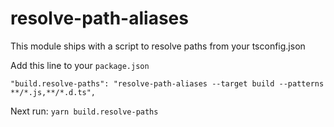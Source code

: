 # resolve-path-aliases

This module ships with a script to resolve paths from your tsconfig.json

Add this line to your `package.json`

`"build.resolve-paths": "resolve-path-aliases --target build --patterns **/*.js,**/*.d.ts",`

Next run: `yarn build.resolve-paths`
